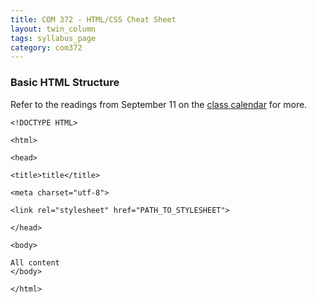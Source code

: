 ```yaml
---
title: COM 372 - HTML/CSS Cheat Sheet
layout: twin_column
tags: syllabus_page
category: com372
---
```


<div class="col-md-10 col-md-offset-1">
<div class="col-md-4 assignment_box">
<h3>Basic HTML Structure</h3>
<p>Refer to the readings from September 11 on the <a href="/classes/com372/calendar.html">class calendar</a> for more.</p>
<p><code>&lt;!DOCTYPE HTML&gt;<br>
&lt;html&gt;<br>
&lt;head&gt;<br>
<nbsp><nbsp>&lt;title&gt;title&lt;/title&gt;<br>
<nbsp><nbsp>&lt;meta charset="utf-8"&gt;<br>
<nbsp><nbsp>&lt;link rel="stylesheet" href="PATH_TO_STYLESHEET"&gt;<br>
&lt;/head&gt;</br>
&lt;body&gt;<br>
<nbsp><nbsp>All content
&lt;/body&gt;<br>
&lt;/html&gt;<br>
</div>
</div>
